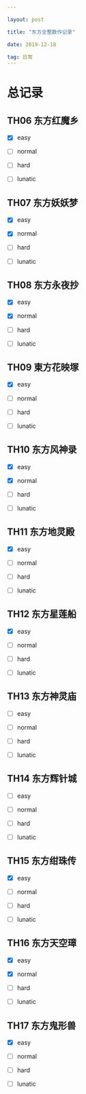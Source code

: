 ```yaml
---

layout: post

title: "东方全整数作记录"

date: 2019-12-18

tag: 日常
---
```






# 总记录

## TH06 东方红魔乡

- [x] easy
- [ ] normal
- [ ] hard
- [ ] lunatic



## TH07 东方妖妖梦

- [x] easy
- [x] normal
- [ ] hard
- [ ] lunatic



## TH08 东方永夜抄

- [x] easy
- [x] normal
- [ ] hard
- [ ] lunatic



## TH09 東方花映塚

- [x] easy
- [ ] normal
- [ ] hard
- [ ] lunatic



## TH10 东方风神录

- [x] easy
- [x] normal
- [ ] hard
- [ ] lunatic



## TH11 东方地灵殿

- [x] easy
- [ ] normal
- [ ] hard
- [ ] lunatic



## TH12 东方星莲船

- [x] easy
- [ ] normal
- [ ] hard
- [ ] lunatic



## TH13 东方神灵庙

- [ ] easy
- [ ] normal
- [ ] hard
- [ ] lunatic



## TH14 东方辉针城

- [ ] easy
- [ ] normal
- [ ] hard
- [ ] lunatic



## TH15 东方绀珠传

- [x] easy
- [ ] normal
- [ ] hard
- [ ] lunatic



## TH16 东方天空璋

- [x] easy
- [x] normal
- [ ] hard
- [ ] lunatic



## TH17 东方鬼形兽

- [x] easy
- [ ] normal
- [ ] hard
- [ ] lunatic

